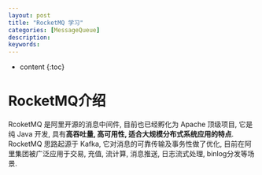 ```yaml
---
layout: post
title: "RocketMQ 学习"
categories: [MessageQueue]
description:
keywords:
---
```


* content
{:toc}

# RocketMQ介绍

RcoketMQ 是阿里开源的消息中间件, 目前也已经孵化为 Apache 顶级项目, 它是纯 Java 开发, 具有**高吞吐量, 高可用性, 适合大规模分布式系统应用的特点**. RocketMQ 思路起源于 Kafka, 它对消息的可靠传输及事务性做了优化, 目前在阿里集团被广泛应用于交易, 充值, 流计算, 消息推送, 日志流式处理, binlog分发等场景.





